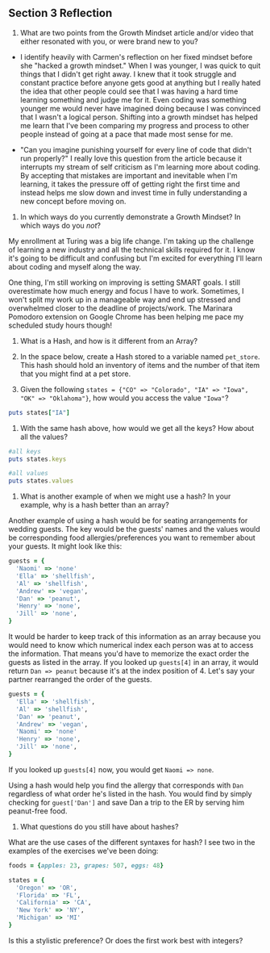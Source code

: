 ## Section 3 Reflection

1. What are two points from the Growth Mindset article and/or video that either resonated with you, or were brand new to you?

- I identify heavily with Carmen's reflection on her fixed mindset before she "hacked a growth mindset." When I was younger, I was quick to quit things that I didn't get right away. I knew that it took struggle and constant practice before anyone gets good at anything but I really hated the idea that other people could see that I was having a hard time learning something and judge me for it. Even coding was something younger me would never have imagined doing because I was convinced that I wasn't a logical person. Shifting into a growth mindset has helped me learn that I've been comparing my progress and process to other people instead of going at a pace that made most sense for me.

- "Can you imagine punishing yourself for every line of code that didn't run properly?" I really love this question from the article because it interrupts my stream of self criticism as I'm learning more about coding. By accepting that mistakes are important and inevitable when I'm learning, it takes the pressure off of getting right the first time and instead helps me slow down and invest time in fully understanding a new concept before moving on.

1. In which ways do you currently demonstrate a Growth Mindset? In which ways do you _not_?

My enrollment at Turing was a big life change. I'm taking up the challenge of learning a new industry and all the technical skills required for it. I know it's going to be difficult and confusing but I'm excited for everything I'll learn about coding and myself along the way.

One thing, I'm still working on improving is setting SMART goals. I still overestimate how much energy and focus I have to work. Sometimes, I won't split my work up in a manageable way and end up stressed and overwhelmed closer to the deadline of projects/work. The Marinara Pomodoro extension on Google Chrome has been helping me pace my scheduled study hours though!  

1. What is a Hash, and how is it different from an Array?

1. In the space below, create a Hash stored to a variable named `pet_store`.  This hash should hold an inventory of items and the number of that item that you might find at a pet store.

1. Given the following `states = {"CO" => "Colorado", "IA" => "Iowa", "OK" => "Oklahoma"}`, how would you access the value `"Iowa"`?

```ruby
puts states["IA"]
```

1. With the same hash above, how would we get all the keys?  How about all the values?

```ruby
#all keys
puts states.keys

#all values
puts states.values
```

1. What is another example of when we might use a hash?  In your example, why is a hash better than an array?

Another example of using a hash would be for seating arrangements for wedding guests. The key would be the guests' names and the values would be corresponding food allergies/preferences you want to remember about your guests. It might look like this:

```ruby
guests = {
  'Naomi' => 'none'
  'Ella' => 'shellfish',
  'Al' => 'shellfish',
  'Andrew' => 'vegan',
  'Dan' => 'peanut',
  'Henry' => 'none',
  'Jill' => 'none',
}
```

It would be harder to keep track of this information as an array because you would need to know which numerical index each person was at to access the information. That means you'd have to memorize the exact order the guests as listed in the array. If you looked up `guests[4]` in an array, it would return `Dan => peanut` because it's at the index position of 4. Let's say your partner rearranged the order of the guests.

```ruby
guests = {
  'Ella' => 'shellfish',
  'Al' => 'shellfish',
  'Dan' => 'peanut',
  'Andrew' => 'vegan',
  'Naomi' => 'none'
  'Henry' => 'none',
  'Jill' => 'none',
}
```
If you looked up `guests[4]` now, you would get `Naomi => none`.

Using a hash would help you find the allergy that corresponds with `Dan` regardless of what order he's listed in the hash. You would find by simply checking for `guest['Dan']` and save Dan a trip to the ER by serving him peanut-free food.

1. What questions do you still have about hashes?

What are the use cases of the different syntaxes for hash? I see two in the examples of the exercises we've been doing:

```ruby
foods = {apples: 23, grapes: 507, eggs: 48}

states = {
  'Oregon' => 'OR',
  'Florida' => 'FL',
  'California' => 'CA',
  'New York' => 'NY',
  'Michigan' => 'MI'
}
```

Is this a stylistic preference? Or does the first work best with integers?
